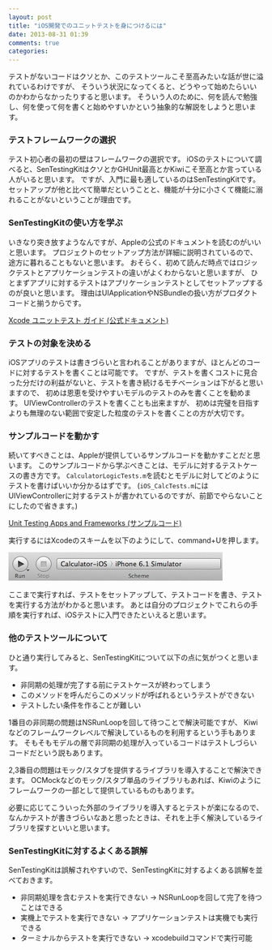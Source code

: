 ```yaml
---
layout: post
title: "iOS開発でのユニットテストを身につけるには"
date: 2013-08-31 01:39
comments: true
categories: 
---
```


テストがないコードはクソとか、このテストツールこそ至高みたいな話が世に溢れているわけですが、
そういう状況になってくると、どうやって始めたらいいのかわからなかったりすると思います。
そういう人のために、何を読んで勉強し、何を使って何を書くと始めやすいかという抽象的な解説をしようと思います。

### テストフレームワークの選択

テスト初心者の最初の壁はフレームワークの選択です。
iOSのテストについて調べると、SenTestingKitはクソとかGHUnit最高とかKiwiこそ至高とか言っている人がいると思います。
ですが、入門に最も適しているのはSenTestingKitです。
セットアップが他と比べて簡単だということと、機能が十分に小さくて機能に溺れることがないということが理由です。

### SenTestingKitの使い方を学ぶ

いきなり突き放すようなんですが、Appleの公式のドキュメントを読むのがいいと思います。
プロジェクトのセットアップ方法が詳細に説明されているので、途方に暮れることもないと思います。
おそらく、初めて読んだ時点ではロジックテストとアプリケーションテストの違いがよくわからないと思いますが、
ひとまずアプリに対するテストはアプリケーションテストとしてセットアップするのが良いと思います。
理由はUIApplicationやNSBundleの扱い方がプロダクトコードと揃うからです。

[Xcode ユニットテスト ガイド (公式ドキュメント)](https://developer.apple.com/jp/devcenter/ios/library/documentation/UnitTesting.pdf)


### テストの対象を決める

iOSアプリのテストは書きづらいと言われることがありますが、ほとんどのコードに対するテストを書くことは可能です。
ですが、テストを書くコストに見合った分だけの利益がないと、テストを書き続けるモチベーションは下がると思いますので、
初めは恩恵を受けやすいモデルのテストのみを書くことを勧めます。
UIViewControllerのテストを書くことも出来ますが、
初めは完璧を目指すよりも無理のない範囲で安定した粒度のテストを書くことの方が大切です。


### サンプルコードを動かす

続いてすべきことは、Appleが提供しているサンプルコードを動かすことだと思います。
このサンプルコードから学ぶべきことは、モデルに対するテストケースの書き方です。
`CalculatorLogicTests.m`を読むとモデルに対してどのようにテストを書けばいいか分かるはずです。
(`iOS_CalcTests.m`にはUIViewControllerに対するテストが書かれているのですが、前節でやらないことにしたので省きます。)

[Unit Testing Apps and Frameworks (サンプルコード)](https://developer.apple.com/library/mac/samplecode/UnitTests/Introduction/Intro.html)

実行するにはXcodeのスキームを以下のようにして、command+Uを押します。

![](/assets/2013-08-31/scheme.png)

ここまで実行すれば、テストをセットアップして、テストコードを書き、テストを実行する方法がわかると思います。
あとは自分のプロジェクトでこれらの手順を実行すれば、iOSテストに入門できたといえると思います。


### 他のテストツールについて

ひと通り実行してみると、SenTestingKitについて以下の点に気がつくと思います。

- 非同期の処理が完了する前にテストケースが終わってしまう
- このメソッドを呼んだらこのメソッドが呼ばれるというテストができない
- テストしたい条件を作ることが難しい

1番目の非同期の問題はNSRunLoopを回して待つことで解決可能ですが、
Kiwiなどのフレームワークレベルで解決しているものを利用するという手もあります。
そもそもモデルの層で非同期の処理が入っているコードはテストしづらいコードだという説もあります。

2,3番目の問題はモック/スタブを提供するライブラリを導入することで解決できます。
OCMockなどのモック/スタブ単品のライブラリもあれば、Kiwiのようにフレームワークの一部として提供しているものもあります。

必要に応じてこういった外部のライブラリを導入するとテストが楽になるので、
なんかテストが書きづらいなあと思ったときは、それを上手く解決しているライブラリを探すといいと思います。


### SenTestingKitに対するよくある誤解

SenTestingKitは誤解されやすいので、SenTestingKitに対するよくある誤解を並べておきます。

- 非同期処理を含むテストを実行できない -> NSRunLoopを回して完了を待つことはできる
- 実機上でテストを実行できない -> アプリケーションテストは実機でも実行できる
- ターミナルからテストを実行できない -> xcodebuildコマンドで実行可能


